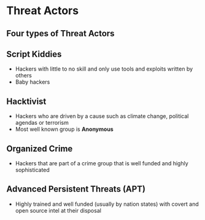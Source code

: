 # Threat Actors

## Four types of Threat Actors

## Script Kiddies
- Hackers with little to no skill and only use tools and exploits written by others
- Baby hackers

## Hacktivist
- Hackers who are driven by a cause such as climate change, political agendas or terrorism
- Most well known group is **Anonymous**

## Organized Crime
- Hackers that are part of a crime group that is well funded and highly sophisticated

## Advanced Persistent Threats (APT)
- Highly trained and well funded (usually by nation states) with covert and open source intel at their disposal

